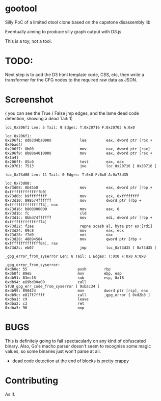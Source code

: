 gootool
=======

Silly PoC of a limited otool clone based on the capstone disassembly lib

Eventually aiming to produce silly graph output with D3.js

This is a toy, not a tool.

TODO:
=======

Next step is to add the D3 html template code, CSS, etc, then write a transformer for the CFG nodes to the required raw data as JSON.

Screenshot
=======
( you can see the True / False jmp edges, and the lame dead code detection, showing a dead Tail: 1)

```
loc_0x206f1 Len: 5 Tail: 0 Edges: T:0x20716 F:0x20703 A:0x0

loc_0x206f1:
0x206f1: 8d83d4ba0900             lea         eax, dword ptr [rbx + 0x9bad4]
0x206f7: 8b00                     mov         eax, dword ptr [rax]
0x206f9: 8b80a4010000             mov         eax, dword ptr [rax + 0x1a4]
0x206ff: 85c0                     test        eax, eax
0x20701: 7513                     jne         loc_0x20716 [ 0x20716 ]

loc_0x73d08 Len: 11 Tail: 0 Edges: T:0x0 F:0x0 A:0x73d35

loc_0x73d08:
0x73d08: 8b45b0                   mov         eax, dword ptr [rbp + 0xffffffffffffffb0]
0x73d0b: b9ffffffff               mov         ecx, 0xffffffff
0x73d10: 898574ffffff             mov         dword ptr [rbp + 0xffffffffffffff74], eax
0x73d16: b800000000               mov         eax, 0
0x73d1b: fc                       cld
0x73d1c: 8bbd74ffffff             mov         edi, dword ptr [rbp + 0xffffffffffffff74]
0x73d22: f2ae                     repne scasb al, byte ptr es:[rdi]
0x73d24: 89c8                     mov         eax, ecx
0x73d26: f7d0                     not         eax
0x73d28: 48894584                 mov         qword ptr [rbp + 0xffffffffffffff84], rax
0x73d2c: eb07                     jmp         loc_0x73d35 [ 0x73d35 ]

_gpg_error_from_syserror Len: 8 Tail: 1 Edges: T:0x0 F:0x0 A:0x0

_gpg_error_from_syserror:
0xdb8e: 55                       push        rbp
0xdb8f: 89e5                     mov         ebp, esp
0xdb91: 83ec18                   sub         esp, 0x18
0xdb94: e89bd00a00               call        STUB_gpg_err_code_from_syserror [ 0xbac34 ]
0xdb99: 890424                   mov         dword ptr [rsp], eax
0xdb9c: e817f7ffff               call        _gpg_error [ 0xd2b8 ]
0xdba1: c9                       leave
0xdba2: c3                       ret
0xdba3: 90                       nop
```

BUGS
=======

This is definitely going to fail spectacularly on any kind of obfuscated binary. Also, Go's macho parser doesn't seem to recognise some magic values, so some binaries just won't parse at all.

- dead code detection at the end of blocks is pretty crappy

Contributing
=======

As if.


